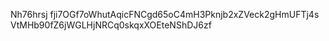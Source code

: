 Nh76hrsj
fji7OGf7oWhutAqicFNCgd65oC4mH3Pknjb2xZVeck2gHmUFTj4s
VtMHb90fZ6jWGLHjNRCq0skqxXOEteNShDJ6zf